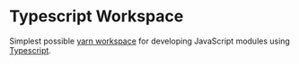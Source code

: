 # Typescript Workspace

Simplest possible [yarn workspace](https://classic.yarnpkg.com/en/docs/workspaces/) for developing JavaScript modules using [Typescript](https://www.typescriptlang.org/).
